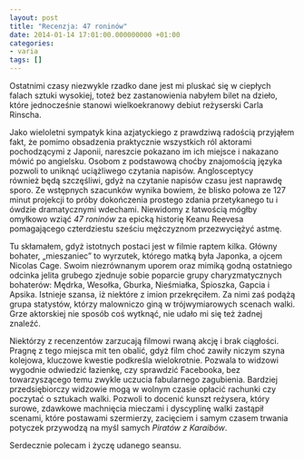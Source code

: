 ```yaml
---
layout: post
title: "Recenzja: 47 roninów"
date: 2014-01-14 17:01:00.000000000 +01:00
categories:
- varia
tags: []
---
```

Ostatnimi czasy niezwykle rzadko dane jest mi pluskać się w ciepłych falach sztuki wysokiej, toteż bez zastanowienia nabyłem bilet na dzieło, które jednocześnie stanowi wielkoekranowy debiut reżyserski Carla Rinscha.

Jako wieloletni sympatyk kina azjatyckiego z prawdziwą radością przyjąłem fakt, że pomimo obsadzenia praktycznie wszystkich ról aktorami pochodzącymi z Japonii, nareszcie pokazano im ich miejsce i nakazano mówić po angielsku. Osobom z podstawową choćby znajomością języka pozwoli to uniknąć uciążliwego czytania napisów. Anglosceptycy również będą szczęśliwi, gdyż na czytanie napisów czasu jest naprawdę sporo. Ze wstępnych szacunków wynika bowiem, że blisko połowa ze 127 minut projekcji to próby dokończenia prostego zdania przetykanego tu i ówdzie dramatycznymi wdechami. Niewidomy z łatwością mógłby omyłkowo wziąć *47 roninów* za epicką historię Keanu Reevesa pomagającego czterdziestu sześciu mężczyznom przezwyciężyć astmę.

Tu skłamałem, gdyż istotnych postaci jest w filmie raptem kilka. Główny bohater, „mieszaniec” to wyrzutek, którego matką była Japonka, a ojcem Nicolas Cage. Swoim niezrównanym uporem oraz mimiką godną ostatniego odcinka jelita grubego zjednuje sobie poparcie grupy charyzmatycznych bohaterów: Mędrka, Wesołka, Gburka, Nieśmiałka, Śpioszka, Gapcia i Apsika. Istnieje szansa, iż niektóre z imion przekręciłem. Za nimi zaś podążą grupa statystów, którzy malowniczo giną w trójwymiarowych scenach walki. Grze aktorskiej nie sposób coś wytknąć, nie udało mi się też żadnej znaleźć.

Niektórzy z recenzentów zarzucają filmowi rwaną akcję i brak ciągłości. Pragnę z tego miejsca mit ten obalić, gdyż film choć zawiły niczym szyna kolejowa, kluczowe kwestie podkreśla wielokrotnie. Pozwala to widzowi wygodnie odwiedzić łazienkę, czy sprawdzić Facebooka, bez towarzyszącego temu zwykle uczucia fabularnego zagubienia. Bardziej przedsiębiorczy widzowie mogą w wolnym czasie opłacić rachunki czy poczytać o sztukach walki. Pozwoli to docenić kunszt reżysera, który surowe, zdawkowe machnięcia mieczami i dyscyplinę walki zastąpił scenami, które postawami szermierzy, zacięciem i samym czasem trwania potyczek przywodzą na myśl samych *Piratów z Karaibów*.

Serdecznie polecam i życzę udanego seansu.
